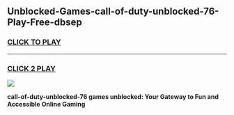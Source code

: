 
## Unblocked-Games-call-of-duty-unblocked-76-Play-Free-dbsep
<h3>
<a href="https://premium76.site?title=call-of-duty-unblocked-76&ref=23A">CLICK TO PLAY</a></h3>
<hr>

<h3>
<a href="https://premium76.site?title=call-of-duty-unblocked-76&ref=23A">CLICK 2 PLAY</a>
  
</h3>

<a href="https://premium76.site?title=call-of-duty-unblocked-76&ref=23A"><img src="https://clearcache.store/games.png"></a>


**call-of-duty-unblocked-76 games unblocked: Your Gateway to Fun and Accessible Online Gaming**

